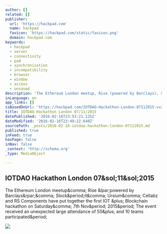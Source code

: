 ```yaml
---
author: []
related: []
publisher:
  url: 'https://hackpad.com'
  name: hackpad
  favicon: 'https://hackpad.com/static/favicon.png'
  domain: hackpad.com
keywords:
  - hackpad
  - server
  - connectivity
  - pad
  - synchronization
  - incompatibility
  - browser
  - window
  - access
  - unsaved
description: 'The Ethereum London meetup, Rise (powered by Barclays), Slock.it, Ursium, Cellabz and RS Components have put together the first IOT + Blockchain hackathon on Saturday, 7th Nov. 2015. The event received an unexpected large attendance of 50+ and 10 teams participated.'
inLanguage: en
app_links: []
isBasedOnUrl: 'https://hackpad.com/IOTDAO-Hackathon-London-07112015-vv2ccQL1cNk#:h=Solether-'
title: IOTDAO Hackathon London 07/11/2015
datePublished: '2016-02-16T23:53:21.125Z'
dateModified: '2016-02-16T23:49:22.640Z'
sourcePath: _posts/2016-02-16-iotdao-hackathon-london-07112015.md
published: true
inFeed: true
hasPage: false
inNav: false
_context: 'http://schema.org'
_type: MediaObject

---
```

<article style=""><h1>IOTDAO Hackathon London 07&amp;sol;11&amp;sol;2015</h1><p>The Ethereum London meetup&amp;comma; Rise &amp;lpar;powered by Barclays&amp;rpar;&amp;comma; Slock&amp;period;it&amp;comma; Ursium&amp;comma; Cellabz and RS Components have put together the first IOT &amp;plus; Blockchain hackathon on Saturday&amp;comma; 7th Nov&amp;period; 2015&amp;period; The event received an unexpected large attendance of 50&amp;plus; and 10 teams participated&amp;period;</p><img src="https://hackpad.com/static/img/hackpad-logo-112.png" /></article>